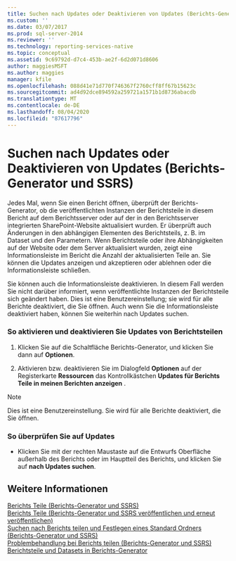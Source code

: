 ```yaml
---
title: Suchen nach Updates oder Deaktivieren von Updates (Berichts-Generator und SSRS) | Microsoft-Dokumentation
ms.custom: ''
ms.date: 03/07/2017
ms.prod: sql-server-2014
ms.reviewer: ''
ms.technology: reporting-services-native
ms.topic: conceptual
ms.assetid: 9c69792d-d7c4-453b-ae2f-6d2d071d8606
author: maggiesMSFT
ms.author: maggies
manager: kfile
ms.openlocfilehash: 088d41e71d770f746367f2760cff8ff67b15623c
ms.sourcegitcommit: ad4d92dce894592a259721a1571b1d8736abacdb
ms.translationtype: MT
ms.contentlocale: de-DE
ms.lasthandoff: 08/04/2020
ms.locfileid: "87617796"
---
```

# <a name="check-for-updates-or-turn-updates-off-report-builder-and-ssrs"></a>Suchen nach Updates oder Deaktivieren von Updates (Berichts-Generator und SSRS)
  Jedes Mal, wenn Sie einen Bericht öffnen, überprüft der Berichts-Generator, ob die veröffentlichten Instanzen der Berichtsteile in diesem Bericht auf dem Berichtsserver oder auf der in den Berichtsserver integrierten SharePoint-Website aktualisiert wurden. Er überprüft auch Änderungen in den abhängigen Elementen des Berichtsteils, z. B. im Dataset und den Parametern. Wenn Berichtsteile oder ihre Abhängigkeiten auf der Website oder dem Server aktualisiert wurden, zeigt eine Informationsleiste im Bericht die Anzahl der aktualisierten Teile an. Sie können die Updates anzeigen und akzeptieren oder ablehnen oder die Informationsleiste schließen.  
  
 Sie können auch die Informationsleiste deaktivieren. In diesem Fall werden Sie nicht darüber informiert, wenn veröffentlichte Instanzen der Berichtsteile sich geändert haben. Dies ist eine Benutzereinstellung; sie wird für alle Berichte deaktiviert, die Sie öffnen. Auch wenn Sie die Informationsleiste deaktiviert haben, können Sie weiterhin nach Updates suchen.  
  
### <a name="to-turn-on-and-off-report-part-updates"></a>So aktivieren und deaktivieren Sie Updates von Berichtsteilen  
  
1.  Klicken Sie auf die Schaltfläche Berichts-Generator, und klicken Sie dann auf **Optionen**.  
  
2.  Aktivieren bzw. deaktivieren Sie im Dialogfeld **Optionen** auf der Registerkarte **Ressourcen** das Kontrollkästchen **Updates für Berichts Teile in meinen Berichten anzeigen** .  
  
> [!NOTE]  
>  Dies ist eine Benutzereinstellung. Sie wird für alle Berichte deaktiviert, die Sie öffnen.  
  
### <a name="to-check-for-updates"></a>So überprüfen Sie auf Updates  
  
-   Klicken Sie mit der rechten Maustaste auf die Entwurfs Oberfläche außerhalb des Berichts oder im Hauptteil des Berichts, und klicken Sie auf **nach Updates suchen**.  
  
## <a name="see-also"></a>Weitere Informationen  
 [Berichts Teile &#40;Berichts-Generator und SSRS&#41;](report-parts-report-builder-and-ssrs.md)   
 [Berichts Teile &#40;Berichts-Generator und SSRS veröffentlichen und erneut veröffentlichen&#41;](report-design/publish-and-republish-report-parts-report-builder-and-ssrs.md)   
 [Suchen nach Berichts teilen und Festlegen eines Standard Ordners &#40;Berichts-Generator und SSRS&#41;](report-design/browse-for-report-parts-and-set-a-default-folder-report-builder-and-ssrs.md)   
 [Problembehandlung bei Berichts teilen &#40;Berichts-Generator und SSRS&#41;](../../2014/reporting-services/troubleshoot-report-parts-report-builder-and-ssrs.md)   
 [Berichtsteile und Datasets in Berichts-Generator](report-data/report-parts-and-datasets-in-report-builder.md)  
  
  
